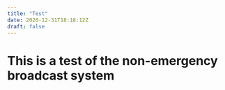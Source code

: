 ```yaml
---
title: "Test"
date: 2020-12-31T18:18:12Z
draft: false
---
```


# This is a test of the non-emergency broadcast system
